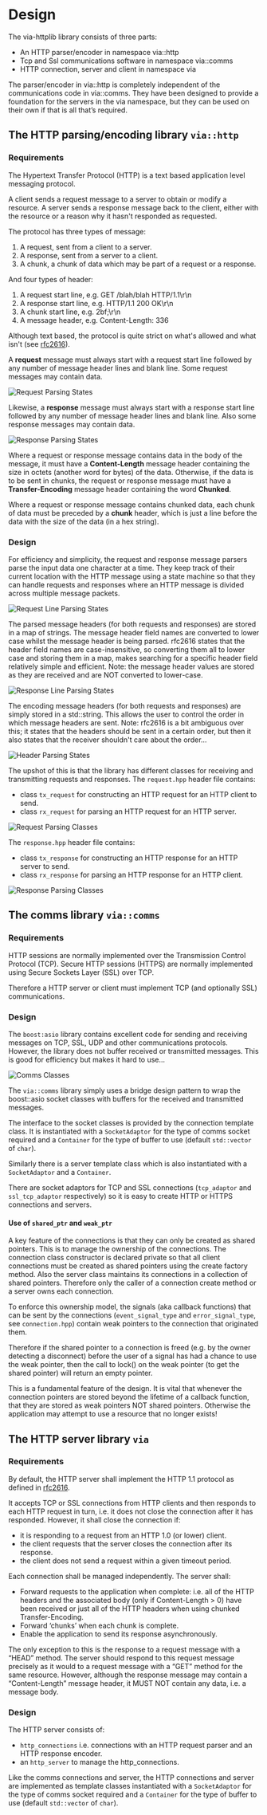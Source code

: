 # Design #

The via-httplib library consists of three parts:  
* An HTTP parser/encoder in namespace via::http  
* Tcp and Ssl communications software in namespace via::comms  
* HTTP connection, server and client in namespace via  

The parser/encoder in via::http is completely independent of the communications
code in via::comms. They have been designed to provide a foundation for the
servers in the via namespace, but they can be used on their own if that is all
that’s required.

## The HTTP parsing/encoding library `via::http` ##

### Requirements ###

The Hypertext Transfer Protocol (HTTP) is a text based application level
messaging protocol.

A client sends a request message to a server to obtain or modify a resource.
A server sends a response message back to the client, either with the resource
or a reason why it hasn't responded as requested.

The protocol has three types of message:  
1.	A request, sent from a client to a server.  
2.	A response, sent from a server to a client.  
3.	A chunk, a chunk of data which may be part of a request or a response.  

And four types of header:  
1.	A request start line, e.g. GET /blah/blah HTTP/1.1\r\n  
2.	A response start line, e.g. HTTP/1.1 200 OK\r\n  
3.	A chunk start line, e.g. 2bf;\r\n  
4.	A message header, e.g. Content-Length: 336  

Although text based, the protocol is quite strict on what's allowed and what
isn't (see [rfc2616](http://www.w3.org/Protocols/rfc2616/rfc2616.html)).

A **request** message must always start with a request start line followed by any
number of message header lines and blank line. Some request messages may
contain data.

![Request Parsing States](uml/request_parsing_state_diagram.png)

Likewise, a **response** message must always start with a response start line
followed by any number of message header lines and blank line. Also some
response messages may contain data.

![Response Parsing States](uml/response_parsing_state_diagram.png)

Where a request or response message contains data in the body of the message,
it must have a **Content-Length** message header containing the size in octets
(another word for bytes) of the data. Otherwise, if the data is to be sent in
chunks, the request or response message must have a **Transfer-Encoding** message
header containing the word **Chunked**.

Where a request or response message contains chunked data, each chunk of data
must be preceded by a **chunk** header, which is just a line before the data with
the size of the data (in a hex string).

### Design  ###

For efficiency and simplicity, the request and response message parsers parse
the input data one character at a time. They keep track of their current
location with the HTTP message using a state machine so that they can handle
requests and responses where an HTTP message is divided across multiple
message packets.

![Request Line Parsing States](uml/request_line_parsing_state_diagram.png)

The parsed message headers (for both requests and responses) are stored in a
map of strings. The message header field names are converted to lower case
whilst the message header is being parsed. rfc2616 states that the header
field names are case-insensitive, so converting them all to lower case and
storing them in a map, makes searching for a specific header field relatively
simple and efficient. Note: the message header values are stored as they are
received and are NOT converted to lower-case.

![Response Line Parsing States](uml/response_line_parsing_state_diagram.png)

The encoding message headers (for both requests and responses) are simply
stored in a std::string. This allows the user to control the order in
which message headers are sent. Note: rfc2616 is a bit ambiguous over this;
it states that the headers should be sent in a certain order, but then it also
states that the receiver shouldn't care about the order...

![Header Parsing States](uml/http_headers_parsing_state_diagram.png)

The upshot of this is that the library has different classes for receiving and
transmitting requests and responses. The `request.hpp` header file contains: 
 
+ class `tx_request` for constructing an HTTP request for an HTTP client to send.  
+ class `rx_request` for parsing an HTTP request for an HTTP server.

![Request Parsing Classes](uml/http_request_parser.png)

The `response.hpp` header file contains:

+ class `tx_response` for constructing an HTTP response for an HTTP server to send. 
+ class `rx_response` for parsing an HTTP response for an HTTP client.  

![Response Parsing Classes](uml/http_response_parser.png)

## The comms library `via::comms` ##

### Requirements ###

HTTP sessions are normally implemented over the Transmission Control Protocol
(TCP). Secure HTTP sessions (HTTPS) are normally implemented using Secure
Sockets Layer (SSL) over TCP.

Therefore a HTTP server or client must implement TCP (and optionally SSL)
communications.

### Design ###

The `boost:asio` library contains excellent code for sending and receiving
messages on TCP, SSL, UDP and other communications protocols. However, the
library does not buffer received or transmitted messages. This is good for
efficiency but makes it hard to use...

![Comms Classes](uml/via_comms_classes.png)

The `via::comms` library simply uses a bridge design pattern to wrap the
boost::asio socket classes with buffers for the received and transmitted
messages.

The interface to the socket classes is provided by the connection template
class. It is instantiated with a `SocketAdaptor` for the type of comms socket
required and a `Container` for the type of buffer to use (default `std::vector`
of `char`).

Similarly there is a server template class which
is also instantiated with a `SocketAdaptor` and a `Container`.

There are socket adaptors for TCP and SSL connections (`tcp_adaptor` and
`ssl_tcp_adaptor` respectively) so it is easy to create HTTP or HTTPS
connections and servers.

#### Use of `shared_ptr` and `weak_ptr` ####

A key feature of the connections is that they can only be created as shared
pointers. This is to manage the ownership of the connections. The
connection class constructor is declared private so that all client connections
must be created as shared pointers using the create factory method. Also the
server class maintains its connections in a collection of shared pointers.
Therefore only the caller of a connection create method or a server owns each
connection.

To enforce this ownership model, the signals (aka callback functions) that can
be sent by the connections (`event_signal_type` and `error_signal_type`, see
`connection.hpp`) contain weak pointers to the connection that originated them.

Therefore if the shared pointer to a connection is freed (e.g. by the owner
detecting a disconnect) before the user of a signal has had a chance to use the
weak pointer, then the call to lock() on the weak pointer (to get the shared
pointer) will return an empty pointer.

This is a fundamental feature of the design. It is vital that whenever the
connection pointers are stored beyond the lifetime of a callback function,
that they are stored as weak pointers NOT shared pointers. Otherwise the
application may attempt to use a resource that no longer exists!

## The HTTP server library `via` ##

### Requirements ###

By default, the HTTP server shall implement the HTTP 1.1 protocol as defined
in [rfc2616](http://www.w3.org/Protocols/rfc2616/rfc2616.html).

It accepts TCP or SSL connections from HTTP clients and then
responds to each HTTP request in turn, i.e. it does not close the connection
after it has responded. However, it shall close the connection if:

+ it is responding to a request from an HTTP 1.0 (or lower) client.  
+ the client requests that the server closes the connection after its response.  
+ the client does not send a request within a given timeout period.  

Each connection shall be managed independently. The server shall:
 
+ Forward requests to the application when complete: i.e. all of the HTTP
headers and the associated body (only if Content-Length > 0) have been received
or just all of the HTTP headers when using chunked Transfer-Encoding.  
+ Forward ‘chunks’ when each chunk is complete.  
+ Enable the application to send its response asynchronously.   

The only exception to this is the response to a request message with a “HEAD”
method. The server should respond to this request message precisely as it
would to a request message with a “GET” method for the same resource. However,
although the response message may contain a “Content-Length” message header,
it MUST NOT contain any data, i.e. a message body.

### Design ###

The HTTP server consists of:

+ `http_connections` i.e. connections with an HTTP request parser and an HTTP
response encoder.  
+ an `http_server` to manage the http_connections.

Like the comms connections and server, the HTTP connections and server are
implemented as template classes instantiated with a `SocketAdaptor` for the type
of comms socket required and a `Container` for the type of buffer to use
(default `std::vector` of `char`).
